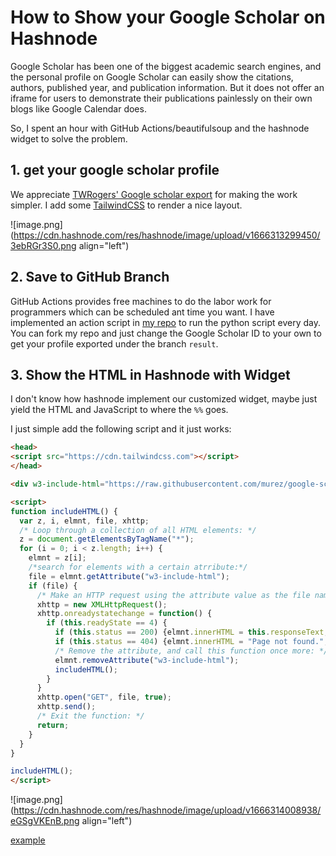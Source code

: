 # How to Show your Google Scholar on Hashnode

Google Scholar has been one of the biggest academic search engines, and the personal profile on Google Scholar can easily show the citations, authors, published year, and publication information. But it does not offer an iframe for users to demonstrate their publications painlessly on their own blogs like Google Calendar does.

So, I spent an hour with GitHub Actions/beautifulsoup and the hashnode widget to solve the problem.

## 1. get your google scholar profile

We appreciate [TWRogers' Google scholar export](https://github.com/TWRogers/google-scholar-export) for making the work simpler. I add some [TailwindCSS](https://tailwindcss.com/) to render a nice layout.

![image.png](https://cdn.hashnode.com/res/hashnode/image/upload/v1666313299450/3ebRGr3S0.png align="left")

## 2. Save to GitHub Branch

GitHub Actions provides free machines to do the labor work for programmers which can be scheduled ant time you want. I have implemented an action script in [my repo](https://github.com/murez/google-scholar-export) to run the python script every day.
You can fork my repo and just change the Google Scholar ID to your own to get your profile exported under the branch `result`. 

## 3. Show the HTML in Hashnode with Widget

I don't know how hashnode implement our customized widget, maybe just yield the HTML and JavaScript to where the `%%` goes.

I just simple add the following script and it just works:

```html
<head>
<script src="https://cdn.tailwindcss.com"></script>
</head>

<div w3-include-html="https://raw.githubusercontent.com/murez/google-scholar-export/result/index.html"></div>

<script>
function includeHTML() {
  var z, i, elmnt, file, xhttp;
  /* Loop through a collection of all HTML elements: */
  z = document.getElementsByTagName("*");
  for (i = 0; i < z.length; i++) {
    elmnt = z[i];
    /*search for elements with a certain atrribute:*/
    file = elmnt.getAttribute("w3-include-html");
    if (file) {
      /* Make an HTTP request using the attribute value as the file name: */
      xhttp = new XMLHttpRequest();
      xhttp.onreadystatechange = function() {
        if (this.readyState == 4) {
          if (this.status == 200) {elmnt.innerHTML = this.responseText;}
          if (this.status == 404) {elmnt.innerHTML = "Page not found.";}
          /* Remove the attribute, and call this function once more: */
          elmnt.removeAttribute("w3-include-html");
          includeHTML();
        }
      }
      xhttp.open("GET", file, true);
      xhttp.send();
      /* Exit the function: */
      return;
    }
  }
}

includeHTML();
</script>
```


![image.png](https://cdn.hashnode.com/res/hashnode/image/upload/v1666314008938/eGSgVKEnB.png align="left")

[example](https://murez.cloud/papers)